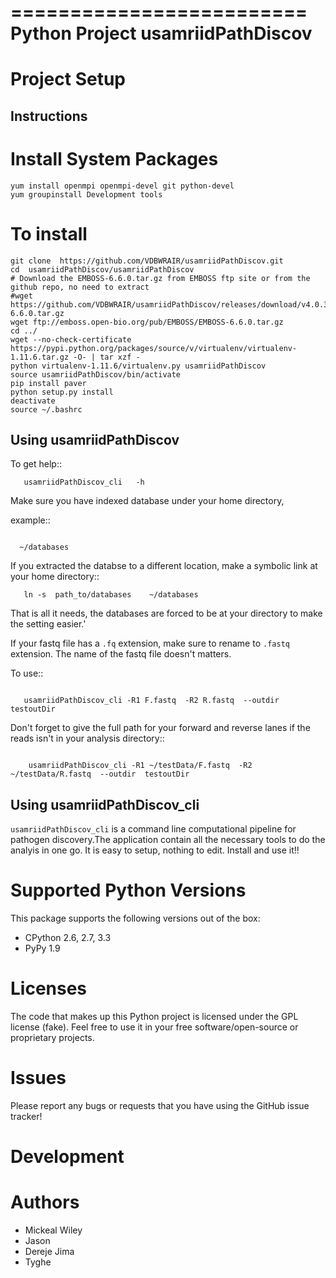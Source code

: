=========================
 Python Project usamriidPathDiscov
=========================


Project Setup
=============

Instructions
------------

# Install System Packages

  ```
  yum install openmpi openmpi-devel git python-devel
  yum groupinstall Development tools
  ```
  
# To install

  ```
  git clone  https://github.com/VDBWRAIR/usamriidPathDiscov.git
  cd  usamriidPathDiscov/usamriidPathDiscov
  # Download the EMBOSS-6.6.0.tar.gz from EMBOSS ftp site or from the github repo, no need to extract
  #wget  https://github.com/VDBWRAIR/usamriidPathDiscov/releases/download/v4.0.3/EMBOSS-6.6.0.tar.gz
  wget ftp://emboss.open-bio.org/pub/EMBOSS/EMBOSS-6.6.0.tar.gz
  cd ../
  wget --no-check-certificate https://pypi.python.org/packages/source/v/virtualenv/virtualenv-1.11.6.tar.gz -O- | tar xzf -
  python virtualenv-1.11.6/virtualenv.py usamriidPathDiscov
  source usamriidPathDiscov/bin/activate
  pip install paver
  python setup.py install
  deactivate
  source ~/.bashrc
  ```

Using  usamriidPathDiscov
------------------------

To get help::
```
   usamriidPathDiscov_cli   -h 
```
Make sure you have indexed database under your  home directory,

example::
```
   
  ~/databases
  ```

If you extracted the databse to a  different location, make a symbolic link at your home directory::

```
   ln -s  path_to/databases    ~/databases
   ```

That is all it needs, the databases are forced to be at your directory
to make the setting easier.'

If your fastq file has a `.fq` extension, make sure to rename to `.fastq` extension. The name of the fastq file doesn't matters.



To use::

```

   usamriidPathDiscov_cli -R1 F.fastq  -R2 R.fastq  --outdir  testoutDir 

```

Don't forget to give the full path for your forward and reverse lanes if the reads isn't in your analysis directory::
```

    usamriidPathDiscov_cli -R1 ~/testData/F.fastq  -R2 ~/testData/R.fastq  --outdir  testoutDir

```

Using  usamriidPathDiscov_cli
---------

``usamriidPathDiscov_cli`` is a command line computational pipeline for pathogen discovery.The application contain all the necessary tools to do the analyis in one go. It is easy to setup, nothing to edit. Install and use it!!



Supported Python Versions
=========================

This package  supports the following versions out of the box:

* CPython 2.6, 2.7, 3.3
* PyPy 1.9


Licenses
========

The code that makes up this Python project is licensed under the GPL license (fake). Feel free to use it in your free software/open-source or proprietary projects.

Issues
======

Please report any bugs or requests that you have using the GitHub issue tracker!

Development
===========

Authors
=======

* Mickeal Wiley
* Jason
* Dereje Jima
* Tyghe
